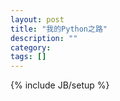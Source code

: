 ```yaml
---
layout: post
title: "我的Python之路"
description: ""
category: 
tags: []
---
```

{% include JB/setup %}
